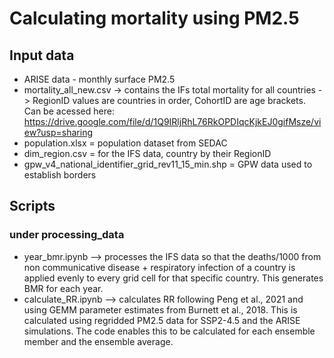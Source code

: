 # Calculating mortality using PM2.5

## Input data
- ARISE data - monthly surface PM2.5 
- mortality_all_new.csv -> contains the IFs total mortality for all countries -> RegionID values are countries in order, CohortID are age brackets. Can be acessed here: https://drive.google.com/file/d/1Q9IRljRhL76RkOPDIqcKjkEJ0gifMsze/view?usp=sharing
- population.xlsx = population dataset from SEDAC
- dim_region.csv = for the IFS data, country by their RegionID
- gpw_v4_national_identifier_grid_rev11_15_min.shp = GPW data used to establish borders


## Scripts

### under processing_data
- year_bmr.ipynb --> processes the IFS data so that the deaths/1000 from non communicative disease + respiratory infection of a country is applied evenly to every grid cell for that specific country. This generates BMR for each year.
- calculate_RR.ipynb --> calculates RR following Peng et al., 2021 and using GEMM parameter estimates from Burnett et al., 2018. This is calculated using regridded PM2.5 data for SSP2-4.5 and the ARISE simulations.  The code enables this to be calculated for each ensemble member and the ensemble average.
